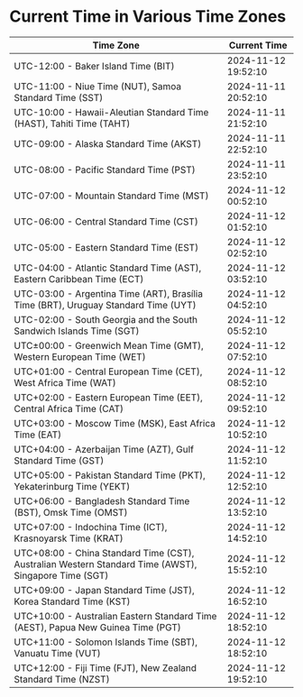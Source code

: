 # Current Time in Various Time Zones

| Time Zone | Current Time |
|-----------|--------------|
| UTC-12:00 - Baker Island Time (BIT) | 2024-11-12 19:52:10 |
| UTC-11:00 - Niue Time (NUT), Samoa Standard Time (SST) | 2024-11-11 20:52:10 |
| UTC-10:00 - Hawaii-Aleutian Standard Time (HAST), Tahiti Time (TAHT) | 2024-11-11 21:52:10 |
| UTC-09:00 - Alaska Standard Time (AKST) | 2024-11-11 22:52:10 |
| UTC-08:00 - Pacific Standard Time (PST) | 2024-11-11 23:52:10 |
| UTC-07:00 - Mountain Standard Time (MST) | 2024-11-12 00:52:10 |
| UTC-06:00 - Central Standard Time (CST) | 2024-11-12 01:52:10 |
| UTC-05:00 - Eastern Standard Time (EST) | 2024-11-12 02:52:10 |
| UTC-04:00 - Atlantic Standard Time (AST), Eastern Caribbean Time (ECT) | 2024-11-12 03:52:10 |
| UTC-03:00 - Argentina Time (ART), Brasília Time (BRT), Uruguay Standard Time (UYT) | 2024-11-12 04:52:10 |
| UTC-02:00 - South Georgia and the South Sandwich Islands Time (SGT) | 2024-11-12 05:52:10 |
| UTC±00:00 - Greenwich Mean Time (GMT), Western European Time (WET) | 2024-11-12 07:52:10 |
| UTC+01:00 - Central European Time (CET), West Africa Time (WAT) | 2024-11-12 08:52:10 |
| UTC+02:00 - Eastern European Time (EET), Central Africa Time (CAT) | 2024-11-12 09:52:10 |
| UTC+03:00 - Moscow Time (MSK), East Africa Time (EAT) | 2024-11-12 10:52:10 |
| UTC+04:00 - Azerbaijan Time (AZT), Gulf Standard Time (GST) | 2024-11-12 11:52:10 |
| UTC+05:00 - Pakistan Standard Time (PKT), Yekaterinburg Time (YEKT) | 2024-11-12 12:52:10 |
| UTC+06:00 - Bangladesh Standard Time (BST), Omsk Time (OMST) | 2024-11-12 13:52:10 |
| UTC+07:00 - Indochina Time (ICT), Krasnoyarsk Time (KRAT) | 2024-11-12 14:52:10 |
| UTC+08:00 - China Standard Time (CST), Australian Western Standard Time (AWST), Singapore Time (SGT) | 2024-11-12 15:52:10 |
| UTC+09:00 - Japan Standard Time (JST), Korea Standard Time (KST) | 2024-11-12 16:52:10 |
| UTC+10:00 - Australian Eastern Standard Time (AEST), Papua New Guinea Time (PGT) | 2024-11-12 18:52:10 |
| UTC+11:00 - Solomon Islands Time (SBT), Vanuatu Time (VUT) | 2024-11-12 18:52:10 |
| UTC+12:00 - Fiji Time (FJT), New Zealand Standard Time (NZST) | 2024-11-12 19:52:10 |
